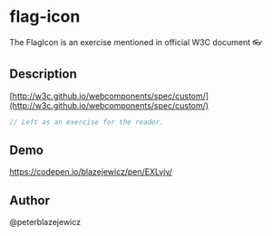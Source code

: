 # flag-icon
The FlagIcon is an exercise mentioned in official W3C document :eyeglasses:

## Description

[http://w3c.github.io/webcomponents/spec/custom/](http://w3c.github.io/webcomponents/spec/custom/)
```js
// Left as an exercise for the reader.
```

## Demo

https://codepen.io/blazejewicz/pen/EXLvjv/

## Author

@peterblazejewicz
